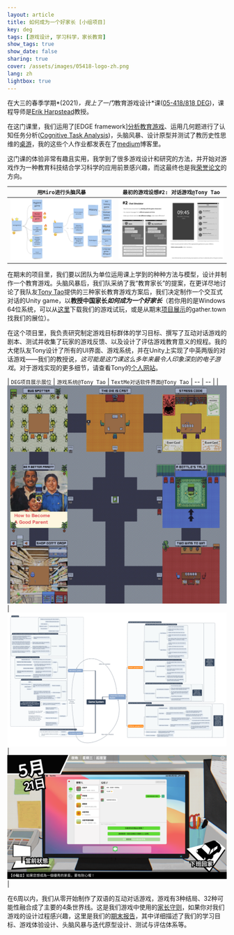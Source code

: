 ```yaml
---
layout: article
title: 如何成为一个好家长 [小组项目] 
key: deg
tags: [游戏设计, 学习科学，家长教育]
show_tags: true
show_date: false
sharing: true
cover: /assets/images/05418-logo-zh.png
lang: zh
lightbox: true
---
```


在大三的春季学期*(2021)*，我上了一门*教育游戏设计*课([05-418/818 DEG][05418])，课程导师是[Erik Harpstead]教授。

<!--more-->

在这门课里，我们运用了[EDGE framework][分析教育游戏][critique blogs]、运用几何题进行了认知任务分析([Cognitive Task Analysis][CTA])，头脑风暴、设计原型并测试了教历史性思维的[桌游][board games]，我的这些个人作业都发表在了[medium]博客里。

这门课的体验非常有趣且实用，我学到了很多游戏设计和研究的方法，并开始对游戏作为一种教育科技结合学习科学的应用前景感兴趣，而这最终也是我[荣誉论文][honor thesis]的方向。

| `用Miro进行头脑风暴` | `最初的游戏设想#2: 对话游戏@Tony Tao` |
| -- | -- |
|![](/assets/images/05418-brainstorm.png)|![](/assets/images/05418-chat.png)|

在期末的项目里，我们要以团队为单位运用课上学到的种种方法与模型，设计并制作一个教育游戏。头脑风暴后，我们队采纳了我“教育家长”的提案，在更详尽地讨论了我队友[Tony Tao]提供的三种家长教育游戏方案后，我们决定制作一个交互式对话的Unity game，以**教授中国家长*如何成为一个好家长***（若你用的是Windows 64位系统，可以从[这里][game]下载我们的游戏试玩，或是从期末[项目展示][showcase]的gather.town找我们的展位）。

在这个项目里，我负责研究制定游戏目标群体的学习目标、撰写了互动对话游戏的剧本、测试并收集了玩家的游戏反馈、以及设计了评估游戏教育意义的规程。我的大佬队友Tony设计了所有的UI界面、游戏系统，并在Unity上实现了中英两版的对话游戏——我们的教授说，*这可能是这门课这么多年来最令人印象深刻的电子游戏*。对于游戏实现的更多细节，请查看Tony的[个人网站][Tony Tao]。

| `DEG项目展示展位` | `游戏系统@Tony Tao` | `TextMe对话软件界面@Tony Tao`
| -- | -- |
|![](/assets/images/05418-showcase.png)|![](/assets/images/05418-system.png)|![](/assets/images/05418-interface.png)|

在6周以内，我们从零开始制作了双语的互动对话游戏，游戏有3种结局、32种可能性融合成了主要的4条世界线。这是我们游戏中使用的[家长守则][parent guide]，如果你对我们游戏的设计过程感兴趣，这里是我们的[期末报告][final writeup]，其中详细描述了我们的学习目标、游戏体验设计、头脑风暴与迭代原型设计、测试与评估体系等。

[Erik Harpstead]: http://www.erikharpstead.net/
[05418]: https://www.hcii.cmu.edu/courses/design-educational-games

[EGDE framework]: https://ieeexplore.ieee.org/abstract/document/5463744
[showcase]: http://edugames.design/showcase2021
[medium]: https://qianouma.medium.com/
[critique blogs]: https://qianouma.medium.com/game-critique-04-notes-on-blindness-vr-eca67609a2ba
[CTA]: https://qianouma.medium.com/cognitive-task-analysis-01-geometry-task-af1e7dab83d5
[board games]: https://qianouma.medium.com/prototyping-playtesting-01-higher-order-historical-concepts-52c3d58bfb
[game]: https://docs.google.com/document/d/1dwowf8ZdZaEbiPZzgbY28_H0yTDUXd22ls8gNtyX0dQ/edit?usp=sharing
[honor thesis]: /en_research/1-honor.html
[parent guide]: /assets/DEG_Parent_Dos_Don'ts.pdf
[final writeup]: /assets/DEG_Final_Report.pdf
[Tony Tao]: https://www.taotamago.com/ 